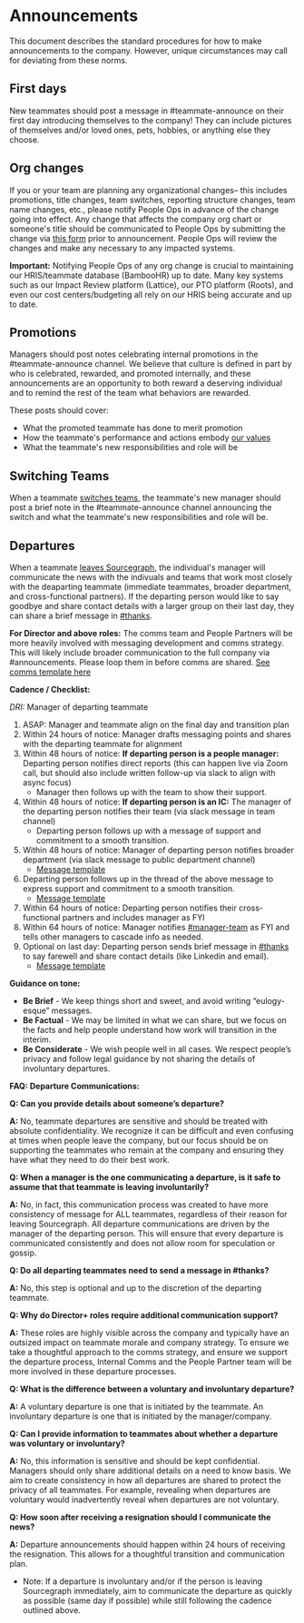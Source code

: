 # Announcements

This document describes the standard procedures for how to make announcements to the company. However, unique circumstances may call for deviating from these norms.

## First days

New teammates should post a message in #teammate-announce on their first day introducing themselves to the company! They can include pictures of themselves and/or loved ones, pets, hobbies, or anything else they choose.

## Org changes

If you or your team are planning any organizational changes– this includes promotions, title changes, team switches, reporting structure changes, team name changes, etc., please notify People Ops in advance of the change going into effect. Any change that affects the company org chart or someone's title should be communicated to People Ops by submitting the change via [this form](https://docs.google.com/forms/d/e/1FAIpQLSdpsqWn5acbU2LMCzizpxJBnGDgNoP8Qvj9P3FROO9g5C3yHA/viewform) prior to announcement. People Ops will review the changes and make any necessary to any impacted systems.

**Important:** Notifying People Ops of any org change is crucial to maintaining our HRIS/teammate database (BambooHR) up to date. Many key systems such as our Impact Review platform (Lattice), our PTO platform (Roots), and even our cost centers/budgeting all rely on our HRIS being accurate and up to date.

## Promotions

Managers should post notes celebrating internal promotions in the #teammate-announce channel. We believe that culture is defined in part by who is celebrated, rewarded, and promoted internally, and these announcements are an opportunity to both reward a deserving individual and to remind the rest of the team what behaviors are rewarded.

These posts should cover:

- What the promoted teammate has done to merit promotion
- How the teammate's performance and actions embody [our values](../values/index.md)
- What the teammate's new responsibilities and role will be

## Switching Teams

When a teammate [switches teams](../working-at-sourcegraph/switching-teams.md), the teammate's new manager should post a brief note in the #teammate-announce channel announcing the switch and what the teammate's new responsibilities and role will be.

## Departures

When a teammate [leaves Sourcegraph](../../departments/people-talent/people-ops/process/leaving.md), the individual's manager will communicate the news with the indivuals and teams that work most closely with the deaparting teammate (immediate teammates, broader department, and cross-functional partners). If the departing person would like to say goodbye and share contact details with a larger group on their last day, they can share a brief message in [#thanks](https://sourcegraph.slack.com/archives/CDVGH9RDF).

**For Director and above roles:** The comms team and People Partners will be more heavily involved with messaging development and comms strategy. This will likely include broader communication to the full company via #announcements. Please loop them in before comms are shared. [See comms template here](https://docs.google.com/document/d/1v2eULF91g_ad6ZpMNzvVP6CKE5vf8YXP4pVVj6TcE54/edit)

**Cadence / Checklist:**

_DRI:_ Manager of departing teammate

1. ASAP: Manager and teammate align on the final day and transition plan
2. Within 24 hours of notice: Manager drafts messaging points and shares with the departing teammate for alignment
3. Within 48 hours of notice: **If departing person is a people manager:** Departing person notifies direct reports (this can happen live via Zoom call, but should also include written follow-up via slack to align with async focus)
   - Manager then follows up with the team to show their support.
4. Within 48 hours of notice: **If departing person is an IC:** The manager of the departing person notifies their team (via slack message in team channel)
   - Departing person follows up with a message of support and commitment to a smooth transition.
5. Within 48 hours of notice: Manager of departing person notifies broader department (via slack message to public department channel)
   - [Message template ](https://docs.google.com/document/d/1Kg7RUN5nlM5eN5kUK-ZDQbSicLeljl6D-dQyUSpHbrs/edit#bookmark=id.752a8p5f7c9f)
6. Departing person follows up in the thread of the above message to express support and commitment to a smooth transition.
   - [Message template](https://docs.google.com/document/d/1Kg7RUN5nlM5eN5kUK-ZDQbSicLeljl6D-dQyUSpHbrs/edit#bookmark=id.mzgrfexmnuvp)
7. Within 64 hours of notice: Departing person notifies their cross-functional partners and includes manager as FYI
8. Within 64 hours of notice: Manager notifies [#manager-team](https://sourcegraph.slack.com/archives/C01B6F2F1G8) as FYI and tells other managers to cascade info as needed.
9. Optional on last day: Departing person sends brief message in [#thanks](https://sourcegraph.slack.com/archives/CDVGH9RDF) to say farewell and share contact details (like Linkedin and email).
   - [Message template](https://docs.google.com/document/d/1Kg7RUN5nlM5eN5kUK-ZDQbSicLeljl6D-dQyUSpHbrs/edit#bookmark=id.7qrey4qxv65s)

**Guidance on tone:**

- **Be Brief** - We keep things short and sweet, and avoid writing “eulogy-esque” messages.
- **Be Factual** - We may be limited in what we can share, but we focus on the facts and help people understand how work will transition in the interim.
- **Be Considerate** - We wish people well in all cases. We respect people’s privacy and follow legal guidance by not sharing the details of involuntary departures.

**FAQ: Departure Communications:**

**Q: Can you provide details about someone’s departure?**

**A:** No, teammate departures are sensitive and should be treated with absolute confidentiality. We recognize it can be difficult and even confusing at times when people leave the company, but our focus should be on supporting the teammates who remain at the company and ensuring they have what they need to do their best work.

**Q: When a manager is the one communicating a departure, is it safe to assume that that teammate is leaving involuntarily?**

**A:** No, in fact, this communication process was created to have more consistency of message for ALL teammates, regardless of their reason for leaving Sourcegraph. All departure communications are driven by the manager of the departing person. This will ensure that every departure is communicated consistently and does not allow room for speculation or gossip.

**Q: Do all departing teammates need to send a message in #thanks?**

**A:** No, this step is optional and up to the discretion of the departing teammate.

**Q: Why do Director+ roles require additional communication support?**

**A:** These roles are highly visible across the company and typically have an outsized impact on teammate morale and company strategy. To ensure we take a thoughtful approach to the comms strategy, and ensure we support the departure process, Internal Comms and the People Partner team will be more involved in these departure processes.

**Q: What is the difference between a voluntary and involuntary departure?**

**A:** A voluntary departure is one that is initiated by the teammate. An involuntary departure is one that is initiated by the manager/company.

**Q: Can I provide information to teammates about whether a departure was voluntary or involuntary?**

**A:** No, this information is sensitive and should be kept confidential. Managers should only share additional details on a need to know basis. We aim to create consistency in how all departures are shared to protect the privacy of all teammates. For example, revealing when departures are voluntary would inadvertently reveal when departures are not voluntary.

**Q: How soon after receiving a resignation should I communicate the news?**

**A:** Departure announcements should happen within 24 hours of receiving the resignation. This allows for a thoughtful transition and communication plan.

- Note: If a departure is involuntary and/or if the person is leaving Sourcegraph immediately, aim to communicate the departure as quickly as possible (same day if possible) while still following the cadence outlined above.
